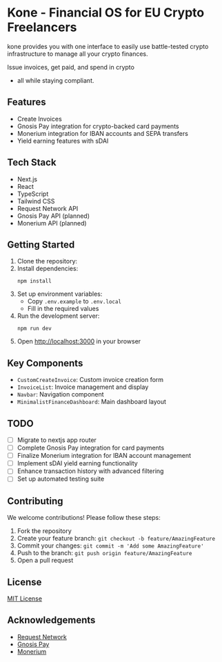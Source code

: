 # Kone - Financial OS for EU Crypto Freelancers

kone provides you with one interface to easily use battle-tested crypto infrastructure to manage all your crypto finances.

Issue invoices, get paid, and spend in crypto
- all while staying compliant.


## Features

- Create Invoices
- Gnosis Pay integration for crypto-backed card payments
- Monerium integration for IBAN accounts and SEPA transfers
- Yield earning features with sDAI

## Tech Stack

- Next.js
- React
- TypeScript
- Tailwind CSS
- Request Network API
- Gnosis Pay API (planned)
- Monerium API (planned)

## Getting Started

1. Clone the repository:
2. Install dependencies:
   ```
   npm install
   ```
3. Set up environment variables:
   - Copy `.env.example` to `.env.local`
   - Fill in the required values
4. Run the development server:
   ```
   npm run dev
   ```
5. Open [http://localhost:3000](http://localhost:3000) in your browser



## Key Components

- `CustomCreateInvoice`: Custom invoice creation form
- `InvoiceList`: Invoice management and display
- `Navbar`: Navigation component
- `MinimalistFinanceDashboard`: Main dashboard layout

## TODO

- [ ] Migrate to nextjs app router
- [ ] Complete Gnosis Pay integration for card payments
- [ ] Finalize Monerium integration for IBAN account management
- [ ] Implement sDAI yield earning functionality
- [ ] Enhance transaction history with advanced filtering
- [ ] Set up automated testing suite

## Contributing

We welcome contributions! Please follow these steps:

1. Fork the repository
2. Create your feature branch: `git checkout -b feature/AmazingFeature`
3. Commit your changes: `git commit -m 'Add some AmazingFeature'`
4. Push to the branch: `git push origin feature/AmazingFeature`
5. Open a pull request

## License

[MIT License](https://opensource.org/licenses/MIT)

## Acknowledgements

- [Request Network](https://request.network/)
- [Gnosis Pay](https://www.gnosis.io/)
- [Monerium](https://monerium.com/)
